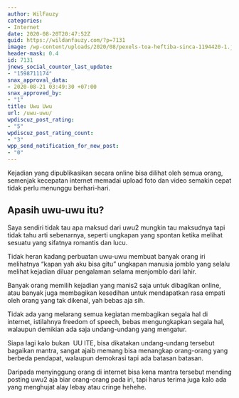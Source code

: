 ```yaml
---
author: WilFauzy
categories:
- Internet
date: 2020-08-20T20:47:52Z
guid: https://wildanfauzy.com/?p=7131
image: /wp-content/uploads/2020/08/pexels-toa-heftiba-sinca-1194420-1.jpg
header-mask: 0.4
id: 7131
jnews_social_counter_last_update:
- "1598711174"
snax_approval_data:
- 2020-08-21 03:49:30 +07:00
snax_approved_by:
- "1"
title: Uwu Uwu
url: /uwu-uwu/
wpdiscuz_post_rating:
- "5"
wpdiscuz_post_rating_count:
- "3"
wpp_send_notification_for_new_post:
- "0"
---
```


Kejadian yang dipublikasikan secara online bisa dilihat oleh semua orang, semenjak kecepatan internet memadai upload foto dan video semakin cepat tidak perlu menunggu berhari-hari. 

## Apasih uwu-uwu itu?

Saya sendiri tidak tau apa maksud dari uwu2 mungkin tau maksudnya tapi tidak tahu arti sebenarnya, seperti ungkapan yang spontan ketika melihat sesuatu yang sifatnya romantis dan lucu.&nbsp;

Tidak heran kadang perbuatan uwu-uwu membuat banyak orang iri melihatnya &#8220;kapan yah aku bisa gitu&#8221; ungkapan manusia jomblo yang selalu melihat kejadian diluar pengalaman selama menjomblo dari lahir.&nbsp;

Banyak orang memilih kejadian yang manis2 saja untuk dibagikan online, atau banyak juga membagikan kesedihan untuk mendapatkan rasa empati oleh orang yang tak dikenal, yah bebas aja sih.&nbsp;

Tidak ada yang melarang semua kegiatan membagikan segala hal di internet, istilahnya freedom of speech, bebas mengungkapkan segala hal, walaupun demikian ada saja undang-undang yang mengatur.&nbsp;

Siapa lagi kalo bukan &nbsp;UU ITE, bisa dikatakan undang-undang tersebut bagaikan mantra, sangat ajaib memang bisa menangkap orang-orang yang berbeda pendapat, walaupun demokrasi tapi ada batasan batasan.&nbsp;

Daripada menyinggung orang di internet bisa kena mantra tersebut mending posting uwu2 aja biar orang-orang pada iri, tapi harus terima juga kalo ada yang menghujat alay lebay atau cringe hehehe.&nbsp;